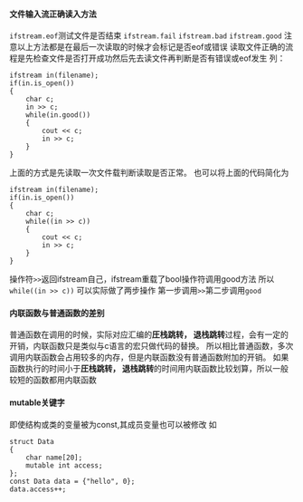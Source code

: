 #### 文件输入流正确读入方法
`ifstream.eof`测试文件是否结束
`ifstream.fail`
`ifstream.bad`
`ifstream.good`
注意以上方法都是在最后一次读取的时候才会标记是否eof或错误
读取文件正确的流程是先检查文件是否打开成功然后先去读文件再判断是否有错误或eof发生
列：
```
ifstream in(filename);
if(in.is_open())
{
    char c;
    in >> c;
    while(in.good())
    {
        cout << c;
        in >> c;
    }
}
```
上面的方式是先读取一次文件载判断读取是否正常。
也可以将上面的代码简化为
```
ifstream in(filename);
if(in.is_open())
{
    char c;
    while((in >> c))
    {
        cout << c;
        in >> c;
    }
}

```
操作符`>>`返回ifstream自己，ifstream重载了bool操作符调用good方法
所以`while((in >> c))` 可以实际做了两步操作
第一步调用`>>`第二步调用`good`



#### 内联函数与普通函数的差别
普通函数在调用的时候，实际对应汇编的**圧栈跳转， 退栈跳转**过程，会有一定的开销，内联函数只是类似与c语言的宏只做代码的替换。
所以相比普通函数，多次调用内联函数会占用较多的内存，但是内联函数没有普通函数附加的开销。
如果函数执行的时间小于**圧栈跳转， 退栈跳转**的时间用内联函数比较划算，所以一般较短的函数都用内联函数



#### mutable关键字
即使结构或类的变量被为const,其成员变量也可以被修改
如
```
struct Data
{
    char name[20];
    mutable int access;
};
const Data data = {"hello", 0};
data.access++;
```
